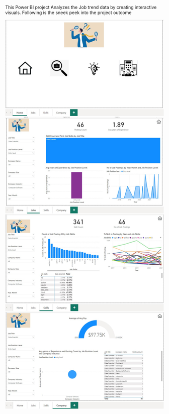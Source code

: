 This Power BI project Analyzes the Job trend data by creating interactive visuals.
Following is the sneek peek into the project outcome

![alt text](Analizing_Job_Market/Images/Home_Page_outcome.jpg)
![alt text](Analizing_Job_Market/Images/Jobs_Page_outcome.jpg)
![alt text](Analizing_Job_Market/Images/Skills_Page_outcome.jpg)
![alt text](Analizing_Job_Market/Images/Company_Page_outcome.jpg)

